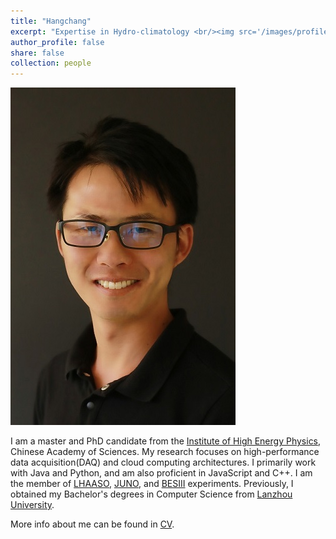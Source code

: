 ```yaml
---
title: "Hangchang"
excerpt: "Expertise in Hydro-climatology <br/><img src='/images/profile.jpg' style='height: 10%; width: 10%; object-fit: contain' alt='Avatar' class='avatar'/>"
author_profile: false
share: false
collection: people
---
```


<img src="/images/profile.jpg" alt="Avatar" class="avatar"/>

I am a master and PhD candidate from the [Institute of High Energy Physics](http://ihep.cas.cn), Chinese Academy of Sciences. My research focuses on high-performance data acquisition(DAQ) and cloud computing architectures. I primarily work with Java and Python, and am also proficient in JavaScript and C++. I am the member of [LHAASO](http://english.ihep.cas.cn/lhaaso/index.html), [JUNO](http://juno.ihep.cas.cn/), and [BESIII](http://bes3.ihep.ac.cn/) experiments. Previously, I obtained my Bachelor's degrees in Computer Science from [Lanzhou University](https://xxxy.ihep.ac.cn). 

More info about me can be found in [CV](https://rabchang.github.io/cv/).